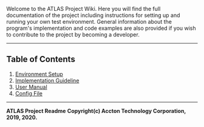 Welcome to the ATLAS Project Wiki. Here you will find the full documentation of the project including instructions for setting up and running your own test environment. General information about the program's implementation and code examples are also provided if you wish to contribute to the project by becoming a developer.

---

## Table of Contents

1. [Environment Setup](./1-Environment-Setup.md)
2. [Implementation Guideline](./2-implementation-guideline)
3. [User Manual](./3-user-manual)
4. [Config File](./4-config-file)

---

**ATLAS Project Readme**
**Copyright(c) Accton Technology Corporation, 2019, 2020.**

